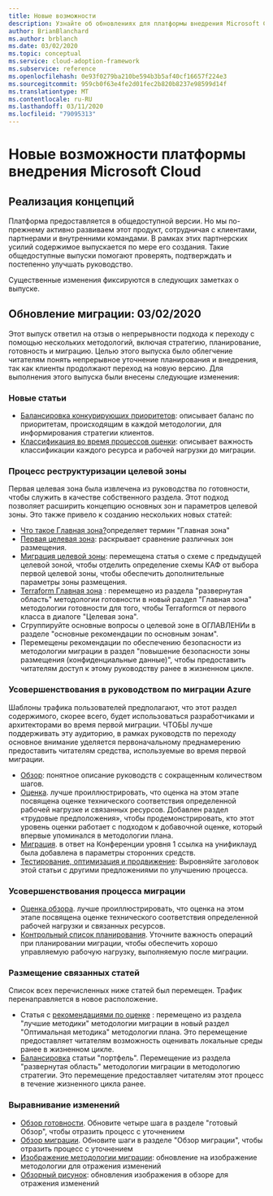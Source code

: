 ```yaml
---
title: Новые возможности
description: Узнайте об обновлениях для платформы внедрения Microsoft Cloud для Azure.
author: BrianBlanchard
ms.author: brblanch
ms.date: 03/02/2020
ms.topic: conceptual
ms.service: cloud-adoption-framework
ms.subservice: reference
ms.openlocfilehash: 0e93f0279ba210be594b3b5af40cf16657f224e3
ms.sourcegitcommit: 959cb0f63e4fe2d01fec2b820b8237e98599d14f
ms.translationtype: MT
ms.contentlocale: ru-RU
ms.lasthandoff: 03/11/2020
ms.locfileid: "79095313"
---
```

# <a name="whats-new-in-the-microsoft-cloud-adoption-framework"></a>Новые возможности платформы внедрения Microsoft Cloud

## <a name="fulfilling-the-vision"></a>Реализация концепций

Платформа предоставляется в общедоступной версии. Но мы по-прежнему активно развиваем этот продукт, сотрудничая с клиентами, партнерами и внутренними командами. В рамках этих партнерских усилий содержимое выпускается по мере его создания. Такие общедоступные выпуски помогают проверять, подтверждать и постепенно улучшать руководство.

Существенные изменения фиксируются в следующих заметках о выпуске.

## <a name="migration-update-03022020"></a>Обновление миграции: 03/02/2020

Этот выпуск ответил на отзыв о непрерывности подхода к переходу с помощью нескольких методологий, включая стратегию, планирование, готовность и миграцию. Целью этого выпуска было облегчение читателям понять непрерывное уточнение планирования и внедрения, так как клиенты продолжают переход на новую версию. Для выполнения этого выпуска были внесены следующие изменения:

### <a name="new-articles"></a>Новые статьи

- [Балансировка конкурирующих приоритетов](../strategy/balance-competing-priorities.md): описывает баланс по приоритетам, происходящим в каждой методологии, для информирования стратегии клиентов.
- [Классификация во время процессов оценки](../migrate/migration-considerations/assess/classify.md): описывает важность классификации каждого ресурса и рабочей нагрузки до миграции.

### <a name="restructure-landing-zone-process"></a>Процесс реструктуризации целевой зоны

Первая целевая зона была извлечена из руководства по готовности, чтобы служить в качестве собственного раздела. Этот подход позволяет расширить концепцию основных зон и параметров целевой зоны. Это также привело к созданию нескольких новых статей:

- [Что такое Главная зона?](../ready/landing-zone/index.md)определяет термин "Главная зона"
- [Первая целевая зона](../ready/landing-zone/first-landing-zone.md): раскрывает сравнение различных зон размещения.
- [Миграция целевой зоны](../ready/landing-zone/migrate-landing-zone.md): перемещена статья о схеме с предыдущей целевой зоной, чтобы отделить определение схемы КАФ от выбора первой целевой зоны, чтобы обеспечить дополнительные параметры зоны размещения.
- [Terraform Главная зона](../ready/landing-zone/terraform-landing-zone.md) : перемещено из раздела "развернутая область" методологии готовности в новый раздел "Главная зона" методологии готовности для того, чтобы Terraformся от первого класса в диалоге "Целевая зона".
- Сгруппируйте основные вопросы о целевой зоне в ОГЛАВЛЕНИи в разделе "основные рекомендации по основным зонам".
- Перемещены рекомендации по обеспечению безопасности из методологии миграции в раздел "повышение безопасности зоны размещения (конфиденциальные данные)", чтобы предоставить читателям доступ к этому руководству ранее в жизненном цикле.

### <a name="refinements-to-the-azure-migration-guide"></a>Усовершенствования в руководством по миграции Azure

Шаблоны трафика пользователей предполагают, что этот раздел содержимого, скорее всего, будет использоваться разработчиками и архитекторами во время первой миграции. ЧТОБЫ лучше поддерживать эту аудиторию, в рамках руководств по переходу основное внимание уделяется первоначальному преднамерению предоставить читателям средства, используемые во время первой миграции.

- [Обзор](../migrate/azure-migration-guide/index.md): понятное описание руководств с сокращенным количеством шагов.
- [Оценка](../migrate/azure-migration-guide/assess.md). лучше проиллюстрировать, что оценка на этом этапе посвящена оценке технического соответствия определенной рабочей нагрузке и связанных ресурсов. Добавлен раздел «трудовые предположения», чтобы продемонстрировать, кто этот уровень оценки работает с подходом к добавочной оценке, который впервые упоминался в методологии плана.
- [Миграция](../migrate/azure-migration-guide/migrate.md). в ответ на Конференции уровня 1 ссылка на унификлауд была добавлена в параметры сторонних средств.
- [Тестирование, оптимизация и продвижение](../migrate/azure-migration-guide/optimize-and-transform.md): Выровняйте заголовок этой статьи с другими предложениями по улучшению процесса.

### <a name="refinements-to-migration-process-improvements"></a>Усовершенствования процесса миграции

- [Оценка обзора](../migrate/migration-considerations/assess/index.md). лучше проиллюстрировать, что оценка на этом этапе посвящена оценке технического соответствия определенной рабочей нагрузки и связанных ресурсов.
- [Контрольный список планирования](../migrate/migration-considerations/prerequisites/planning-checklist.md). Уточните важность операций при планировании миграции, чтобы обеспечить хорошо управляемую рабочую нагрузку, выполняемую после миграции.

### <a name="placement-of-related-articles"></a>Размещение связанных статей

Список всех перечисленных ниже статей был перемещен. Трафик перенаправляется в новое расположение.

- Статья с [рекомендациями по оценке](../plan/contoso-migration-assessment.md) : перемещено из раздела "лучшие методики" методологии миграции в новый раздел "Оптимальная методика" методологии плана. Это перемещение предоставляет читателям возможность оценивать локальные среды ранее в жизненном цикле.
- [Балансировка](../strategy/balance-the-portfolio.md) статьи "портфель". Перемещение из раздела "развернутая область" методологии миграции в методологию стратегии. Это перемещение предоставляет читателям этот процесс в течение жизненного цикла ранее.

### <a name="alignment-of-the-changes"></a>Выравнивание изменений

- [Обзор готовности](../ready/index.md). Обновите четыре шага в разделе "готовый Обзор", чтобы отразить процесс с уточнением
- [Обзор миграции](../migrate/index.md). Обновите шаги в разделе "Обзор миграции", чтобы отразить процесс с уточнением
- [Изображение методологии миграции](../migrate/index.md): обновление на изображение методологии для отражения изменений
- [Обзорный рисунок](../index.md): обновления изображения в обзоре для отражения изменений
